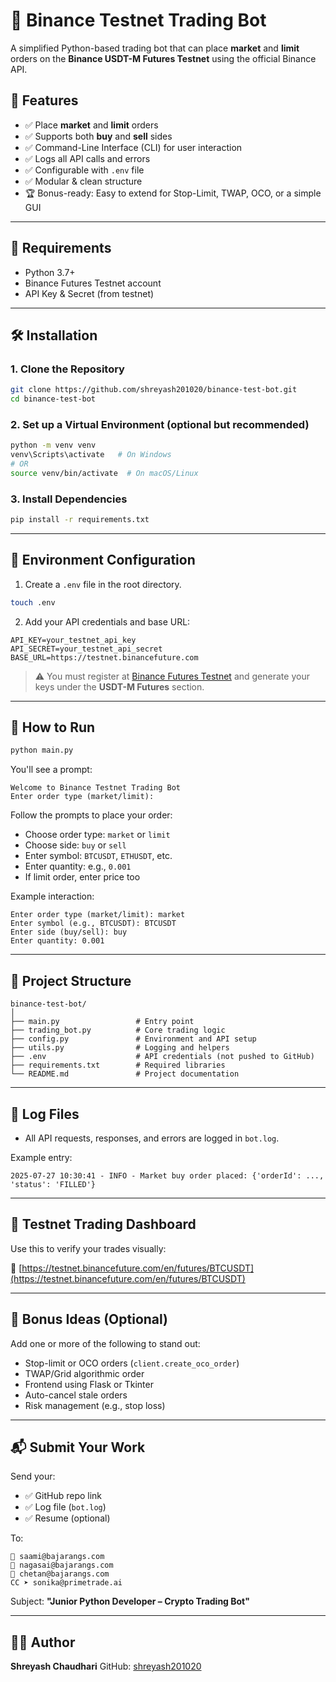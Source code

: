 # 🔁 Binance Testnet Trading Bot

A simplified Python-based trading bot that can place **market** and **limit** orders on the **Binance USDT-M Futures Testnet** using the official Binance API.

## 📌 Features

* ✅ Place **market** and **limit** orders
* ✅ Supports both **buy** and **sell** sides
* ✅ Command-Line Interface (CLI) for user interaction
* ✅ Logs all API calls and errors
* ✅ Configurable with `.env` file
* ✅ Modular & clean structure
* 🏆 Bonus-ready: Easy to extend for Stop-Limit, TWAP, OCO, or a simple GUI

---

## 🧩 Requirements

* Python 3.7+
* Binance Futures Testnet account
* API Key & Secret (from testnet)

---

## 🛠 Installation

### 1. Clone the Repository

```bash
git clone https://github.com/shreyash201020/binance-test-bot.git
cd binance-test-bot
```

### 2. Set up a Virtual Environment (optional but recommended)

```bash
python -m venv venv
venv\Scripts\activate   # On Windows
# OR
source venv/bin/activate  # On macOS/Linux
```

### 3. Install Dependencies

```bash
pip install -r requirements.txt
```

---

## 🔐 Environment Configuration

1. Create a `.env` file in the root directory.

```bash
touch .env
```

2. Add your API credentials and base URL:

```env
API_KEY=your_testnet_api_key
API_SECRET=your_testnet_api_secret
BASE_URL=https://testnet.binancefuture.com
```

> ⚠️ You must register at [Binance Futures Testnet](https://testnet.binancefuture.com/) and generate your keys under the **USDT-M Futures** section.

---

## 🚀 How to Run

```bash
python main.py
```

You'll see a prompt:

```text
Welcome to Binance Testnet Trading Bot
Enter order type (market/limit): 
```

Follow the prompts to place your order:

* Choose order type: `market` or `limit`
* Choose side: `buy` or `sell`
* Enter symbol: `BTCUSDT`, `ETHUSDT`, etc.
* Enter quantity: e.g., `0.001`
* If limit order, enter price too

Example interaction:

```
Enter order type (market/limit): market
Enter symbol (e.g., BTCUSDT): BTCUSDT
Enter side (buy/sell): buy
Enter quantity: 0.001
```

---

## 📁 Project Structure

```
binance-test-bot/
│
├── main.py                 # Entry point
├── trading_bot.py          # Core trading logic
├── config.py               # Environment and API setup
├── utils.py                # Logging and helpers
├── .env                    # API credentials (not pushed to GitHub)
├── requirements.txt        # Required libraries
└── README.md               # Project documentation
```

---

## 📄 Log Files

* All API requests, responses, and errors are logged in `bot.log`.

Example entry:

```
2025-07-27 10:30:41 - INFO - Market buy order placed: {'orderId': ..., 'status': 'FILLED'}
```

---

## 🧪 Testnet Trading Dashboard

Use this to verify your trades visually:

🔗 [https://testnet.binancefuture.com/en/futures/BTCUSDT](https://testnet.binancefuture.com/en/futures/BTCUSDT)

---

## 🧠 Bonus Ideas (Optional)

Add one or more of the following to stand out:

* Stop-limit or OCO orders (`client.create_oco_order`)
* TWAP/Grid algorithmic order
* Frontend using Flask or Tkinter
* Auto-cancel stale orders
* Risk management (e.g., stop loss)

---

## 📬 Submit Your Work

Send your:

* ✅ GitHub repo link
* ✅ Log file (`bot.log`)
* ✅ Resume (optional)

To:

```
📧 saami@bajarangs.com  
📧 nagasai@bajarangs.com  
📧 chetan@bajarangs.com  
CC ➤ sonika@primetrade.ai  
```

Subject: **"Junior Python Developer – Crypto Trading Bot"**

---

## 👨‍💻 Author

**Shreyash Chaudhari**
GitHub: [shreyash201020](https://github.com/shreyash201020)
